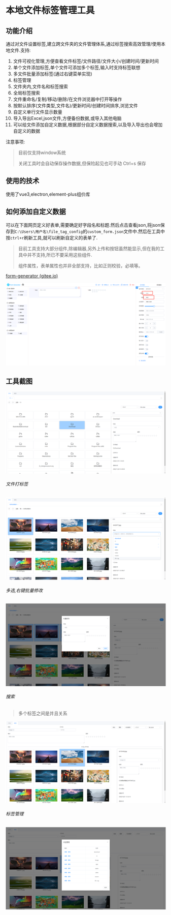 # 本地文件标签管理工具

## 功能介绍

通过对文件设置标签,建立跨文件夹的文件管理体系,通过标签搜索高效管理/使用本地文件.支持:

1. 文件可视化管理,方便查看文件标签/文件路径/文件大小/创建时间/更新时间
2. 单个文件添加标签,单个文件可添加多个标签,输入时支持标签联想
3. 多文件批量添加标签(通过右键菜单实现)
4. 标签管理
5. 文件夹内,文件名和标签搜索
6. 全局标签搜索
7. 文件重命名/复制/移动/删除/在文件浏览器中打开等操作
8. 按默认排序(文件类型,文件名)/更新时间/创建时间排序,浏览文件
9. 自定义单行文件显示数量
10. 导入导出Excel,json文件,方便备份数据,或导入其他电脑
11. 可以给文件添加自定义数据,根据部分自定义数据搜索,以及导入导出也会增加自定义的数据

注意事项:

> 目前仅支持window系统
>
> 关闭工具时会自动保存操作数据,但保险起见也可手动 Ctrl+s 保存

## 使用的技术

使用了vue3,electron,element-plus组价库

## 如何添加自定义数据

可以在下面网页定义好表单,需要确定好字段名和标题.然后点击查看json,将json保存到`C:\Users\用户名\file_tag_config`的`custom_form.json`文件中.然后在工具中按`ctrl+r`刷新工具,就可以刷新自定义的表单了.

> 目前工具支持大部分组件,除编辑器,另外上传和按钮虽然能显示,但在我的工具中并不支持,所已不要采用这些组件.
>
> 组件属性，表单属性也并非全部支持，比如正则校验，必填等。



[form-generator (gitee.io)](https://mrhj.gitee.io/form-generator/#/)

![image-20221125174347738](./README.assets/image-20221125174347738.png)

## 工具截图

![image-20221125173447728](./README.assets/image-20221125173447728.png)



###### 文件打标签

![image-20221125173615268](./README.assets/image-20221125173615268.png)



###### 多选,右键批量修改

![image-20221125173642629](./README.assets/image-20221125173642629.png)



###### 搜索

> 多个标签之间是并且关系

 ![image-20221125173744266](./README.assets/image-20221125173744266.png)

 

######  标签管理

![image-20221125174043632](./README.assets/image-20221125174043632.png)

